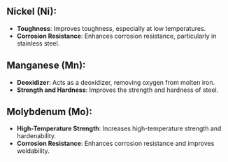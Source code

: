 ## Nickel (Ni):

- **Toughness**: Improves toughness, especially at low temperatures.
- **Corrosion Resistance**: Enhances corrosion resistance, particularly in stainless steel.

## Manganese (Mn):
- **Deoxidizer**: Acts as a deoxidizer, removing oxygen from molten iron.
- **Strength and Hardness**: Improves the strength and hardness of steel.

## Molybdenum (Mo):
- **High-Temperature Strength**: Increases high-temperature strength and hardenability.
- **Corrosion Resistance**: Enhances corrosion resistance and improves weldability.